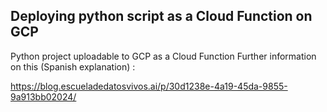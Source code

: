 ## Deploying python script as a Cloud Function on GCP

Python project uploadable to GCP as a Cloud Function
Further information on this (Spanish explanation) : 

https://blog.escueladedatosvivos.ai/p/30d1238e-4a19-45da-9855-9a913bb02024/
